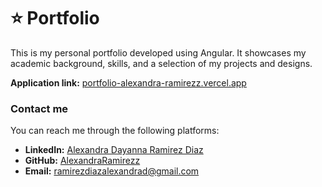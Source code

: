 # ⭐ Portfolio
This is my personal portfolio developed using Angular. It showcases my academic background, skills, and a selection of my projects and designs.<br>

**Application link:** [portfolio-alexandra-ramirezz.vercel.app](https://portfolio-alexandra-ramirezz.vercel.app/)

### Contact me
You can reach me through the following platforms:

- **LinkedIn:** [Alexandra Dayanna Ramirez Diaz](https://www.linkedin.com/in/alexandra-ramirez-diaz)
- **GitHub:** [AlexandraRamirezz](https://github.com/AlexandraRamirezz)
- **Email:** ramirezdiazalexandrad@gmail.com
